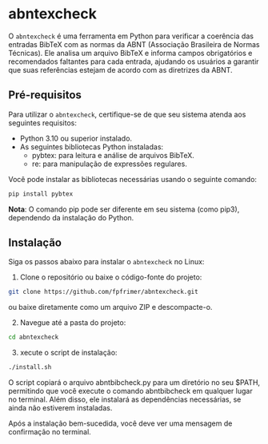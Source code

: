 # abntexcheck

O `abntexcheck` é uma ferramenta em Python para verificar a coerência das entradas BibTeX com as normas da ABNT (Associação Brasileira de Normas Técnicas). Ele analisa um arquivo BibTeX e informa campos obrigatórios e recomendados faltantes para cada entrada, ajudando os usuários a garantir que suas referências estejam de acordo com as diretrizes da ABNT.

## Pré-requisitos

Para utilizar o `abntexcheck`, certifique-se de que seu sistema atenda aos seguintes requisitos:

- Python 3.10 ou superior instalado.
- As seguintes bibliotecas Python instaladas:
  - pybtex: para leitura e análise de arquivos BibTeX.
  - re: para manipulação de expressões regulares.

Você pode instalar as bibliotecas necessárias usando o seguinte comando:

```bash
pip install pybtex
```
**Nota**: O comando pip pode ser diferente em seu sistema (como pip3), dependendo da instalação do Python.

## Instalação

Siga os passos abaixo para instalar o `abntexcheck` no Linux:

1. Clone o repositório ou baixe o código-fonte do projeto:

```bash
git clone https://github.com/fpfrimer/abntexcheck.git
```

ou baixe diretamente como um arquivo ZIP e descompacte-o.

2. Navegue até a pasta do projeto:

```bash
cd abntexcheck
```

3. xecute o script de instalação:

```bash
./install.sh
```

O script copiará o arquivo abntbibcheck.py para um diretório no seu $PATH, permitindo que você execute o comando abntbibcheck em qualquer lugar no terminal. Além disso, ele instalará as dependências necessárias, se ainda não estiverem instaladas.

Após a instalação bem-sucedida, você deve ver uma mensagem de confirmação no terminal.